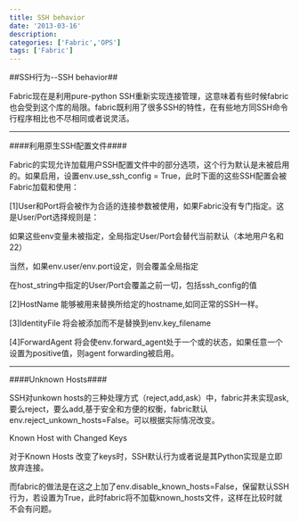```yaml
---
title: SSH behavior
date: '2013-03-16'
description:
categories: ['Fabric','OPS']
tags: ['Fabric']
---
```


##SSH行为--SSH behavior##

Fabric现在是利用pure-python SSH重新实现连接管理，这意味着有些时候fabric也会受到这个库的局限。fabric既利用了很多SSH的特性，在有些地方同SSH命令行程序相比也不尽相同或者说灵活。

***

####利用原生SSH配置文件####

Fabric的实现允许加载用户SSH配置文件中的部分选项，这个行为默认是未被启用的。如果启用，设置env.use_ssh_config = True，此时下面的这些SSH配置会被Fabric加载和使用：

[1]User和Port将会被作为合适的连接参数被使用，如果Fabric没有专门指定。这是User/Port选择规则是：

如果这些env变量未被指定，全局指定User/Port会替代当前默认（本地用户名和22）

当然，如果env.user/env.port设定，则会覆盖全局指定

在host_string中指定的User/Port会覆盖之前一切，包括ssh_config的值

[2]HostName 能够被用来替换所给定的hostname,如同正常的SSH一样。

[3]IdentityFile 将会被添加而不是替换到env.key_filename

[4]ForwardAgent 将会使env.forward_agent处于一个或的状态，如果任意一个设置为positive值，则agent forwarding被启用。

***

####Unknown Hosts####

SSH对unkown hosts的三种处理方式（reject,add,ask）中，fabric并未实现ask,要么reject，要么add,基于安全和方便的权衡，fabric默认env.reject_unkown_hosts=False。可以根据实际情况改变。

Known Host with Changed Keys

对于Known Hosts 改变了keys时，SSH默认行为或者说是其Python实现是立即放弃连接。

而fabric的做法是在这之上加了env.disable_known_hosts=False，保留默认SSH行为，若设置为True，此时fabric将不加载known_hosts文件，这样在比较时就不会有问题。
